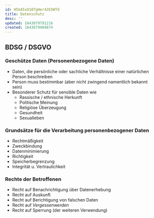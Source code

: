 ```yaml
---
id: H5bA5xU107gHer42EXWTd
title: Datenschutz
desc: ''
updated: 1643879791216
created: 1643879484874
---
```


## BDSG / DSGVO

### Geschütze Daten (Personenbezogene Daten)
- Daten, die persönliche oder sachliche Verhältnisse einer natürlichen Person beschreiben
- Person muss bestimmbar (aber nicht zwingend namentlich bekannt sein)
- Besonderer Schutz für sensible Daten wie
    - Rassische / ethnische Herkunft
    - Politische Meinung
    - Religiöse Überzeugung
    - Gesundheit
    - Sexualleben

### Grundsätze für die Verarbeitung personenbezogener Daten 
- Rechtmäßigkeit
- Zweckbindung
- Datenminimierung
- Richtigkeit
- Speicherbegrenzung
- Integrität u. Vertraulichkeit

### Rechte der Betroffenen
- Recht auf Benachrichtigung über Datenerhebung
- Recht auf Auskunft
- Recht auf Berichtigung von falschen Daten
- Recht auf *Vergessenwerden*
- Recht auf Sperrung (der weiteren Verwendung)
